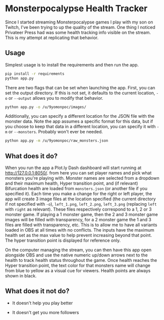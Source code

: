 # Monsterpocalypse Health Tracker

Since I started streaming Monsterpocalypse games I play with my son on Twitch, I've been trying to 
up the quality of the stream. One thing I noticed Privateer Press had was some health tracking info
visible on the stream. This is my attempt at replicating that behavior.

## Usage

Simplest usage is to install the requirements and then run the app.

```bash
pip install -r requirements
python app.py
```

There are two flags that can be set when launching the app. First, you can set the output directory.
If this is not set, it defaults to the current location, `-o` or `--output` allows you to modify 
that behavior.

```bash
python app.py -o /u/9yomonpoc/images/
```

Additionally, you can specify a different location for the JSON file with the monster data. Note
the app assumes a specific format for this data, but if you choose to keep that data in a different
location, you can specify it with `-m` or `--monsters`. Probably won't ever be needed.

```bash
python app.py -m /u/9yomonpoc/raw_monsters.json
```

## What does it do?

When you run the app a Plot.ly Dash dashboard will start running at http://127.0.0.1:8050/. 
from here you can set player names and pick what monsters you're playing with. Monster names are
selected from a dropdown and their maximum health, Hyper transition point, and (if relevant) Bifurcation health
 are loaded from `monsters.json` (or another file if you specified it). Each time you make a change for the right 
or left player, the app will create 3 image files at the location specified (the current directory
if not specified with `-o`), `left_1.png`, `left_2.png`, `left_3.png` (replacing `left` with `right`
as relevant). These files respectively correspond to a 1, 2 or 3 monster game. If playing a 1 
monster game, then the 2 and 3 monster game images will be filled with transparency, for a 2 monster 
game the 1 and 3 files are filled with transparency, etc. This is to allow me to have all variants
loaded in OBS at all times with no conflicts. The inputs have the maximum health set as the max value to help
prevent increasing beyond that point. The hyper transition point is displayed for reference only.

On the computer managing the stream, you can then have this app open alongside OBS and use the native
numeric up/down arrows next to the health to track health status throughout the game. Once health
reaches the Hyper transition point, the text color for that monsters name will change from blue to
yellow as a visual cue for viewers. Health points are always shown in black.

## What does it not do?

* It doesn't help you play better

* It doesn't get you more followers 
